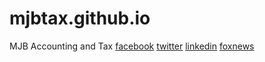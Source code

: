 # mjbtax.github.io
 MJB Accounting and Tax
[facebook](facebook.com/mjbtax)
[twitter](twitter.com/mjbtax)
[linkedin](linkedin.com/mjbtax)
[foxnews](https://video.foxnews.com/v/5614615980001?%2523sp=watch-live#sp=watch-live)
